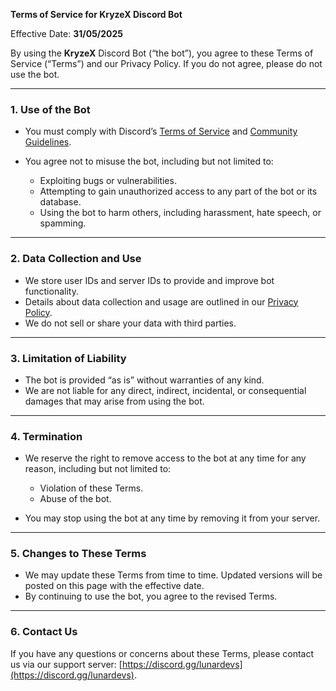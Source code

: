 

**Terms of Service for KryzeX Discord Bot**

Effective Date: **31/05/2025**

By using the **KryzeX** Discord Bot (“the bot”), you agree to these Terms of Service (“Terms”) and our Privacy Policy. If you do not agree, please do not use the bot.

---

### 1. Use of the Bot

* You must comply with Discord’s [Terms of Service](https://discord.com/terms) and [Community Guidelines](https://discord.com/guidelines).
* You agree not to misuse the bot, including but not limited to:

  * Exploiting bugs or vulnerabilities.
  * Attempting to gain unauthorized access to any part of the bot or its database.
  * Using the bot to harm others, including harassment, hate speech, or spamming.

---

### 2. Data Collection and Use

* We store user IDs and server IDs to provide and improve bot functionality.
* Details about data collection and usage are outlined in our [Privacy Policy](https://discord.gg/lunardevs).
* We do not sell or share your data with third parties.

---

### 3. Limitation of Liability

* The bot is provided “as is” without warranties of any kind.
* We are not liable for any direct, indirect, incidental, or consequential damages that may arise from using the bot.

---

### 4. Termination

* We reserve the right to remove access to the bot at any time for any reason, including but not limited to:

  * Violation of these Terms.
  * Abuse of the bot.
* You may stop using the bot at any time by removing it from your server.

---

### 5. Changes to These Terms

* We may update these Terms from time to time. Updated versions will be posted on this page with the effective date.
* By continuing to use the bot, you agree to the revised Terms.

---

### 6. Contact Us

If you have any questions or concerns about these Terms, please contact us via our support server: [https://discord.gg/lunardevs](https://discord.gg/lunardevs).
